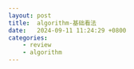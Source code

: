 ```yaml
---
layout: post
title:  algorithm-基础看法
date:   2024-09-11 11:24:29 +0800
categories: 
    - review 
    - algorithm
---
```


